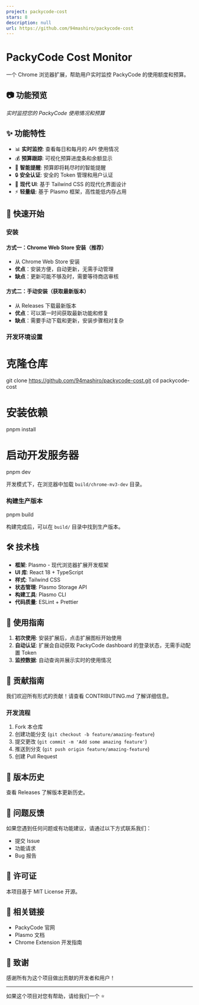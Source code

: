 ```yaml
---
project: packycode-cost
stars: 8
description: null
url: https://github.com/94mashiro/packycode-cost
---
```


PackyCode Cost Monitor
======================

一个 Chrome 浏览器扩展，帮助用户实时监控 PackyCode 的使用额度和预算。

📷 功能预览
-------

_实时监控您的 PackyCode 使用情况和预算_

✨ 功能特性
------

-   📊 **实时监控**: 查看每日和每月的 API 使用情况
-   💰 **预算跟踪**: 可视化预算进度条和余额显示
-   🎯 **智能提醒**: 预算即将耗尽时的智能提醒
-   🔒 **安全认证**: 安全的 Token 管理和用户认证
-   🎨 **现代 UI**: 基于 Tailwind CSS 的现代化界面设计
-   ⚡ **轻量级**: 基于 Plasmo 框架，高性能低内存占用

🚀 快速开始
-------

### 安装

#### 方式一：Chrome Web Store 安装（推荐）

-   从 Chrome Web Store 安装
-   **优点**：安装方便，自动更新，无需手动管理
-   **缺点**：更新可能不够及时，需要等待商店审核

#### 方式二：手动安装（获取最新版本）

-   从 Releases 下载最新版本
-   **优点**：可以第一时间获取最新功能和修复
-   **缺点**：需要手动下载和更新，安装步骤相对复杂

### 开发环境设置

# 克隆仓库
git clone https://github.com/94mashiro/packycode-cost.git
cd packycode-cost

# 安装依赖
pnpm install

# 启动开发服务器
pnpm dev

开发模式下，在浏览器中加载 `build/chrome-mv3-dev` 目录。

### 构建生产版本

pnpm build

构建完成后，可以在 `build/` 目录中找到生产版本。

🛠️ 技术栈
-------

-   **框架**: Plasmo - 现代浏览器扩展开发框架
-   **UI 库**: React 18 + TypeScript
-   **样式**: Tailwind CSS
-   **状态管理**: Plasmo Storage API
-   **构建工具**: Plasmo CLI
-   **代码质量**: ESLint + Prettier

📖 使用指南
-------

1.  **初次使用**: 安装扩展后，点击扩展图标开始使用
2.  **自动认证**: 扩展会自动获取 PackyCode dashboard 的登录状态，无需手动配置 Token
3.  **监控数据**: 自动查询并展示实时的使用情况

🤝 贡献指南
-------

我们欢迎所有形式的贡献！请查看 CONTRIBUTING.md 了解详细信息。

### 开发流程

1.  Fork 本仓库
2.  创建功能分支 (`git checkout -b feature/amazing-feature`)
3.  提交更改 (`git commit -m 'Add some amazing feature'`)
4.  推送到分支 (`git push origin feature/amazing-feature`)
5.  创建 Pull Request

📝 版本历史
-------

查看 Releases 了解版本更新历史。

🐛 问题反馈
-------

如果您遇到任何问题或有功能建议，请通过以下方式联系我们：

-   提交 Issue
-   功能请求
-   Bug 报告

📄 许可证
------

本项目基于 MIT License 开源。

🔗 相关链接
-------

-   PackyCode 官网
-   Plasmo 文档
-   Chrome Extension 开发指南

💖 致谢
-----

感谢所有为这个项目做出贡献的开发者和用户！

* * *

如果这个项目对您有帮助，请给我们一个 ⭐️
